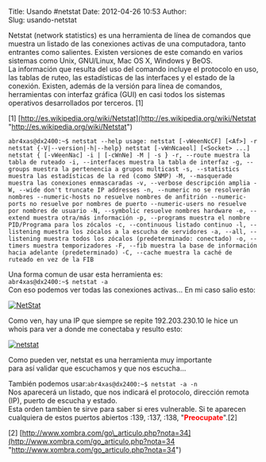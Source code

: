 Title: Usando #netstat
Date: 2012-04-26 10:53
Author:  
Slug: usando-netstat

Netstat (network statistics) es una herramienta de línea de comandos que
muestra un listado de las conexiones activas de una computadora, tanto
entrantes como salientes. Existen versiones de este comando en varios
sistemas como Unix, GNU/Linux, Mac OS X, Windows y BeOS.  
La información que resulta del uso del comando incluye el protocolo en
uso, las tablas de ruteo, las estadísticas de las interfaces y el estado
de la conexión. Existen, además de la versión para línea de comandos,
herramientas con interfaz gráfica (GUI) en casi todos los sistemas
operativos desarrollados por terceros. [1]

<!--more-->

[1] [http://es.wikipedia.org/wiki/Netstat](http://es.wikipedia.org/wiki/Netstat "http://es.wikipedia.org/wiki/Netstat")

`abr4xas@dx2400:~$ netstat --help usage: netstat [-vWeenNcCF] [<Af>] -r netstat {-V|--version|-h|--help} netstat [-vWnNcaeol] [<Socket> ...] netstat { [-vWeenNac] -i | [-cWnNe] -M | -s } -r, --route muestra la tabla de ruteado -i, --interfaces muestra la tabla de interfaz -g, --groups muestra la pertenencia a grupos multicast -s, --statistics muestra las estadísticas de la red (como SNMP) -M, --masquerade muestra las conexiones enmascaradas -v, --verbose descripción amplia -W, --wide don't truncate IP addresses -n, --numeric no se resolverán nombres --numeric-hosts no resuelve nombres de anfitrión --numeric-ports no resuelve por nombres de puerto --numeric-users no resuelve por nombres de usuario -N, --symbolic resuelve nombres hardware -e, --extend muestra otra/más información -p, --programs muestra el nombre PID/Programa para los zócalos -c, --continuous listado continuo -l, --listening muestra los zócalos a la escucha de servidores -a, --all, --listening muestra todos los zócalos (predeterminado: conectado) -o, --timers muestra temporizadores -F, --fib muestra la base de información hacia adelante (predeterminado) -C, --cache muestra la caché de ruteado en vez de la FIB`

Una forma comun de usar esta herramienta es:  
`abr4xas@dx2400:~$ netstat -a`  
Con eso podemos ver todas las conexiones activas... En mi caso salio
esto:

[![NetStat](http://abr4xas.org/wp-content/uploads/nasa-1024x608.jpg "NetStat")](http://abr4xas.org/wp-content/uploads/nasa.jpg)

Como ven, hay una IP que siempre se repite 192.203.230.10 le hice un
whois para ver a donde me conectaba y resulto esto:

[![netstat](http://abr4xas.org/wp-content/uploads/nasa_whois-1024x819.jpg "netstat")](http://abr4xas.org/wp-content/uploads/nasa_whois.jpg)

Como pueden ver, netstat es una herramienta muy importante
para así validar que escuchamos y que nos escucha...

También podemos usar:`abr4xas@dx2400:~$ netstat -a -n`  
Nos aparecerá un listado, que nos indicará el protocolo, dirección
remota (IP), puerto de escucha y estado.  
Esta orden tambien te sirve para saber si eres vulnerable. Si te
aparecen cualquiera de estos puertos abiertos :139, :137, :138,
"<span style="color: #ff0000;">**Preocupate**</span>".[2]

[2] [http://www.xombra.com/go\_articulo.php?nota=34](http://www.xombra.com/go_articulo.php?nota=34 "http://www.xombra.com/go_articulo.php?nota=34")

 
